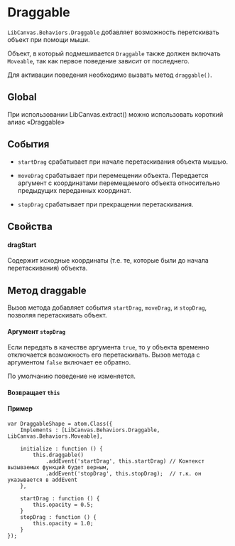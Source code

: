 Draggable
=========

`LibCanvas.Behaviors.Draggable` добавляет возможность перетскивать объект при помощи мыши.

Объект, в который подмешивается `Draggable` также должен включать `Moveable`, так как первое поведение зависит
от последнего.

Для активации поведения необходимо вызвать метод `draggable()`.

## Global

При использовании LibCanvas.extract() можно использовать короткий алиас «Draggable»

## События

* `startDrag` срабатывает при начале перетаскивания объекта мышью.

* `moveDrag` срабатывает при перемещении объекта. Передается аргумент с координатами перемещаемого объекта относительно
  предыдущих переданных координат.

* `stopDrag` срабатывает при прекращении перетаскивания.

## Свойства

#### dragStart

Содержит исходные координаты (т.е. те, которые были до начала перетаскивания) объекта.

## Метод draggable

Вызов метода добавляет события `startDrag`, `moveDrag`, и `stopDrag`, позволяя перетаскивать объект.

#### Аргумент `stopDrag`

Если передать в качестве аргумента `true`, то у объекта временно отключается возможность его перетаскивать.
Вызов метода с аргументом `false` включает ее обратно.

По умолчанию поведение не изменяется.

#### Возвращает `this`

#### Пример

    var DraggableShape = atom.Class({
        Implements : [LibCanvas.Behaviors.Draggable, LibCanvas.Behaviors.Moveable],

        initialize : function () {
            this.draggable()
                .addEvent('startDrag', this.startDrag) // Контекст вызываемых функций будет верным,
                .addEvent('stopDrag', this.stopDrag);  // т.к. он указывается в addEvent
        },

        startDrag : function () {
            this.opacity = 0.5;
        }
        stopDrag : function () {
            this.opacity = 1.0;
        }
    });
